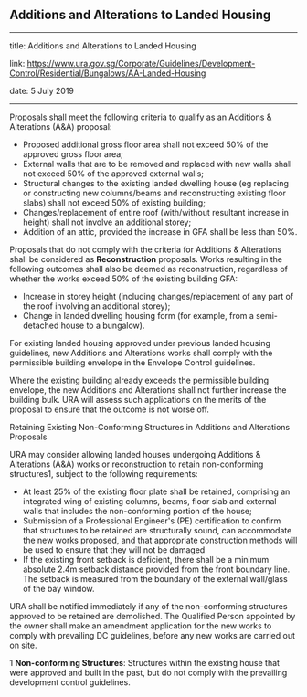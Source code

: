## Additions and Alterations to Landed Housing
---
title: Additions and Alterations to Landed Housing

link: https://www.ura.gov.sg/Corporate/Guidelines/Development-Control/Residential/Bungalows/AA-Landed-Housing

date: 5 July 2019

---


Proposals shall meet the following criteria to qualify as an Additions & Alterations (A&A) proposal:

-   Proposed additional gross floor area shall not exceed 50% of the approved gross floor area;
-   External walls that are to be removed and replaced with new walls shall not exceed 50% of the approved external walls;
-   Structural changes to the existing landed dwelling house (eg replacing or constructing new columns/beams and reconstructing existing floor slabs) shall not exceed 50% of existing building;
-   Changes/replacement of entire roof (with/without resultant increase in height) shall not involve an additional storey;
-   Addition of an attic, provided the increase in GFA shall be less than 50%.

Proposals that do not comply with the criteria for Additions & Alterations shall be considered as **Reconstruction** proposals. Works resulting in the following outcomes shall also be deemed as reconstruction, regardless of whether the works exceed 50% of the existing building GFA:

-   Increase in storey height (including changes/replacement of any part of the roof involving an additional storey);   
-   Change in landed dwelling housing form (for example, from a semi-detached house to a bungalow).

For existing landed housing approved under previous landed housing guidelines, new Additions and Alterations works shall comply with the permissible building envelope in the Envelope Control guidelines.

Where the existing building already exceeds the permissible building envelope, the new Additions and Alterations shall not further increase the building bulk. URA will assess such applications on the merits of the proposal to ensure that the outcome is not worse off.

Retaining Existing Non-Conforming Structures in Additions and Alterations Proposals

URA may consider allowing landed houses undergoing Additions & Alterations (A&A) works or reconstruction to retain non-conforming structures1, subject to the following requirements:

-   At least 25% of the existing floor plate shall be retained, comprising an integrated wing of existing columns, beams, floor slab and external walls that includes the non-conforming portion of the house;
-   Submission of a Professional Engineer's (PE) certification to confirm that structures to be retained are structurally sound, can accommodate the new works proposed, and that appropriate construction methods will be used to ensure that they will not be damaged
-   If the existing front setback is deficient, there shall be a minimum absolute 2.4m setback distance provided from the front boundary line. The setback is measured from the boundary of the external wall/glass of the bay window.

URA shall be notified immediately if any of the non-conforming structures approved to be retained are demolished. The Qualified Person appointed by the owner shall make an amendment application for the new works to comply with prevailing DC guidelines, before any new works are carried out on site.

1 **Non-conforming Structures**: Structures within the existing house that were approved and built in the past, but do not comply with the prevailing development control guidelines.




